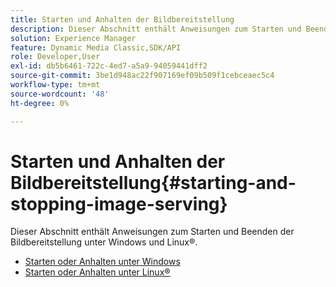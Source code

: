 ```yaml
---
title: Starten und Anhalten der Bildbereitstellung
description: Dieser Abschnitt enthält Anweisungen zum Starten und Beenden der Bildbereitstellung unter Windows und Linux®.
solution: Experience Manager
feature: Dynamic Media Classic,SDK/API
role: Developer,User
exl-id: db5b6461-722c-4ed7-a5a9-94059441dff2
source-git-commit: 3be1d948ac22f907169ef09b509f1cebceaec5c4
workflow-type: tm+mt
source-wordcount: '48'
ht-degree: 0%

---
```


# Starten und Anhalten der Bildbereitstellung{#starting-and-stopping-image-serving}

Dieser Abschnitt enthält Anweisungen zum Starten und Beenden der Bildbereitstellung unter Windows und Linux®.

* [Starten oder Anhalten unter Windows](t-startstop-windows.md)
* [Starten oder Anhalten unter Linux®](t-startstop-linux.md)
